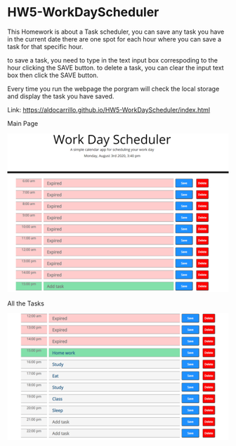 # HW5-WorkDayScheduler

This Homework is about a Task scheduler, you can save any task you have in the current date
there are one spot for each hour where you can save a task for that specific hour.

to save a task, you need to type in the text input box correspoding to the hour clicking the SAVE button.
to delete a task, you can clear the input text box then click the SAVE button.

Every time you run the webpage the porgram will check the local storage and display the task you have saved.


Link: https://aldocarrillo.github.io/HW5-WorkDayScheduler/index.html

Main Page

![main](/main.PNG)

All the Tasks

![tasks](/tasks.PNG)